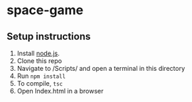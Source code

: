 # space-game
## Setup instructions
1. Install [node.js](https://nodejs.org/en/).
2. Clone this repo
3. Navigate to /Scripts/ and open a terminal in this directory
4. Run `npm install`
5. To compile, `tsc`
6. Open Index.html in a browser
